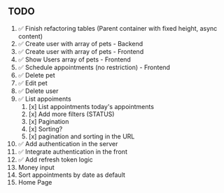 ## TODO

1. ✅ Finish refactoring tables (Parent container with fixed height, async content)
2. ✅ Create user with array of pets - Backend
3. ✅ Create user with array of pets - Frontend
4. ✅ Show Users array of pets - Frontend
5. ✅ Schedule appointments (no restriction) - Frontend
6. ✅ Delete pet
7. ✅ Edit pet
8. ✅ Delete user
9. ✅ List appoiments
   1. [x] List appointments today's appointments
   2. [x] Add more filters (STATUS)
   3. [x] Pagination
   4. [x] Sorting?
   5. [x] pagination and sorting in the URL
10. ✅ Add authentication in the server
11. ✅ Integrate authentication in the front
12. ✅ Add refresh token logic
13. Money input
14. Sort appointments by date as default
15. Home Page
